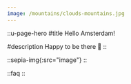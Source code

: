 ```yaml
---
image: /mountains/clouds-mountains.jpg
---
```


::u-page-hero
#title
Hello Amsterdam!

#description
Happy to be there 🚀
::

::sepia-img{:src="image"}
::

::faq
::
